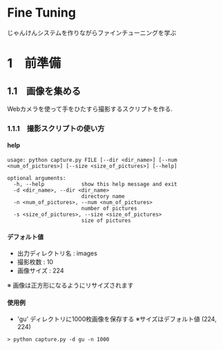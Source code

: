 # Fine Tuning
じゃんけんシステムを作りながらファインチューニングを学ぶ

# 1　前準備
## 1.1　画像を集める
Webカメラを使って手をひたすら撮影するスクリプトを作る.

### 1.1.1　撮影スクリプトの使い方
#### help
```
usage: python capture.py FILE [--dir <dir_name>] [--num <num_of_pictures>] [--size <size_of_pictures>] [--help]

optional arguments:
  -h, --help            show this help message and exit
  -d <dir_name>, --dir <dir_name>
                        directory name
  -n <num_of_pictures>, --num <num_of_pictures>
                        number of pictures
  -s <size_of_pictures>, --size <size_of_pictures>
                        size of pictures
```
#### デフォルト値
- 出力ディレクトリ名 : images
- 撮影枚数 : 10
- 画像サイズ : 224  

※ 画像は正方形になるようにリサイズされます

#### 使用例
- 'gu' ディレクトリに1000枚画像を保存する ※サイズはデフォルト値 (224, 224)
```
> python capture.py -d gu -n 1000
```